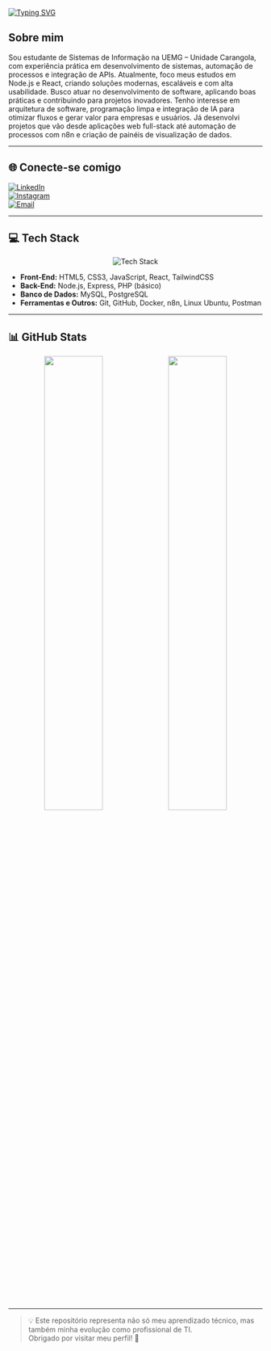 
 [![Typing SVG](https://readme-typing-svg.demolab.com?font=Fira+Code&pause=8000&center=false&vCenter=true&width=435&lines=Olá,+eu+sou+o+Enzo+Oliveira)](https://git.io/typing-svg)
##  Sobre mim  
Sou estudante de Sistemas de Informação na UEMG – Unidade Carangola, com experiência prática em desenvolvimento de sistemas, automação de processos e integração de APIs. Atualmente, foco meus estudos em Node.js e React, criando soluções modernas, escaláveis e com alta usabilidade. Busco atuar no desenvolvimento de software, aplicando boas práticas e contribuindo para projetos inovadores. Tenho interesse em arquitetura de software, programação limpa e integração de IA para otimizar fluxos e gerar valor para empresas e usuários. Já desenvolvi projetos que vão desde aplicações web full-stack até automação de processos com n8n e criação de painéis de visualização de dados.

---

## 🌐 Conecte-se comigo  
[![LinkedIn](https://img.shields.io/badge/LinkedIn-0077B5?style=for-the-badge&logo=linkedin&logoColor=white)](https://www.linkedin.com/in/enzo-oliveira-162b97271)  
[![Instagram](https://img.shields.io/badge/Instagram-E4405F?style=for-the-badge&logo=instagram&logoColor=white)](https://www.instagram.com/enzo.jop05/)  
[![Email](https://img.shields.io/badge/Email-D14836?style=for-the-badge&logo=gmail&logoColor=white)](mailto:enzopereira6823@gmail.com)  

---

## 💻 Tech Stack  
<div align="center">
  <img src="https://skillicons.dev/icons?i=html,css,js,ts,react,nodejs,php,git,github,tailwind,linux,docker,postgres,mysql" alt="Tech Stack" />
</div>

- **Front-End:** HTML5, CSS3, JavaScript, React, TailwindCSS  
- **Back-End:** Node.js, Express, PHP (básico)  
- **Banco de Dados:** MySQL, PostgreSQL  
- **Ferramentas e Outros:** Git, GitHub, Docker, n8n, Linux Ubuntu, Postman  


---

## 📊 GitHub Stats  
<div align="center">
  <img src="https://github-readme-stats.vercel.app/api?username=enzojop&show_icons=true&theme=react&hide_border=true" width="48%" />
  <img src="https://github-readme-stats.vercel.app/api/top-langs/?username=enzojop&layout=compact&theme=react&hide_border=true" width="48%" />
</div>


---

> 💡 Este repositório representa não só meu aprendizado técnico, mas também minha evolução como profissional de TI.  
> Obrigado por visitar meu perfil! 🚀
